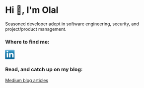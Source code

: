 # Hi 👋, I'm Olal


Seasoned developer adept in software engineering, security, and project/product management.

### Where to find me:
<p align="left">
<a href="https://www.linkedin.com/in/james-olal/" target="blank"><img align="center" src="https://github.com/OlalKeith/OlalKeith/blob/main/socials/transparent-Linkedin-logo-icon.png" alt="" height="30" /></a>
<a href="https://tryhackme.com/p/olalc137" target="blank"><img align="center" src="https://tryhackme-badges.s3.amazonaws.com/olalc137.png" alt="" height="30" /></a>
</p>



### Read, and catch up on my blog:
[Medium blog articles](https://medium.com/@OlalJames)


